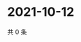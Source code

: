 # 2021-10-12

共 0 条

<!-- BEGIN WEIBO -->
<!-- 最后更新时间 Tue Oct 12 2021 19:11:22 GMT+0800 (China Standard Time) -->

<!-- END WEIBO -->
